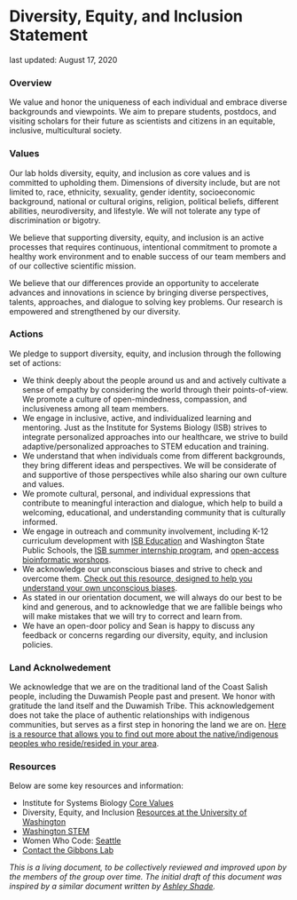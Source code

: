 # Diversity, Equity, and Inclusion Statement

last updated: August 17, 2020

### Overview

We value and honor the uniqueness of each individual and embrace diverse backgrounds and viewpoints. We aim to prepare students, postdocs, and visiting scholars for their future as scientists and citizens in an equitable, inclusive, multicultural society. 


### Values

Our lab holds diversity, equity, and inclusion as core values and is committed to upholding them.  Dimensions of diversity include, but are not limited to, race, ethnicity, sexuality, gender identity, socioeconomic background, national or cultural origins, religion, political beliefs, different abilities, neurodiversity, and lifestyle. We will not tolerate any type of discrimination or bigotry.

 

We believe that supporting diversity, equity, and inclusion is an active processes that requires continuous, intentional commitment to promote a healthy work environment and to enable success of our team members and of our collective scientific mission.



We believe that our differences provide an opportunity to accelerate advances and innovations in science by bringing diverse perspectives, talents, approaches, and dialogue to solving key problems. Our research is empowered and strengthened by our diversity. 


### Actions

We pledge to support diversity, equity, and inclusion through the following set of actions:

* We think deeply about the people around us and and actively cultivate a sense of empathy by considering the world through their points-of-view. We promote a culture of open-mindedness, compassion, and inclusiveness among all team members.
* We engage in inclusive, active, and individualized learning and mentoring. Just as the Institute for Systems Biology (ISB) strives to integrate personalized approaches into our healthcare, we strive to build adaptive/personalized approaches to STEM education and training.
* We understand that when individuals come from different backgrounds, they bring different ideas and perspectives. We will be considerate of and supportive of those perspectives while also sharing our own culture and values. 
* We promote cultural, personal, and individual expressions that contribute to meaningful interaction and dialogue, which help to build a welcoming, educational, and understanding community that is culturally informed.
* We engage in outreach and community involvement, including K-12 curriculum development with [ISB Education](https://isbscience.org/education/) and Washington State Public Schools, the [ISB summer internship program](https://isbscience.org/about/careers/internships/), and [open-access bioinformatic worshops](https://github.com/Gibbons-Lab/isb_course_2020).
* We acknowledge our unconscious biases and strive to check and overcome them. [Check out this resource, designed to help you understand your own unconscious biases](https://implicit.harvard.edu/implicit/takeatest.html).
* As stated in our orientation document, we will always do our best to be kind and generous, and to acknowledge that we are fallible beings who will make mistakes that we will try to correct and learn from.
* We have an open-door policy and Sean is happy to discuss any feedback or concerns regarding our diversity, equity, and inclusion policies.


### Land Acknolwedement

We acknowledge that we are on the traditional land of the Coast Salish people, including the Duwamish People past and present. We honor with gratitude the land itself and the Duwamish Tribe. This acknowledgement does not take the place of authentic relationships with indigenous communities, but serves as a first step in honoring the land we are on. [Here is a resource that allows you to find out more about the native/indigenous peoples who reside/resided in your area](https://native-land.ca/).

### Resources

Below are some key resources and information:

* Institute for Systems Biology [Core Values](https://isbscience.org/about/core-values-goals/)
* Diversity, Equity, and Inclusion [Resources at the University of Washington](https://www.washington.edu/diversity/)
* [Washington STEM](https://washingtonstem.org/)
* Women Who Code: [Seattle](https://www.womenwhocode.com/seattle)
* [Contact the Gibbons Lab](https://gibbons.isbscience.org/contact/)

_This is a living document, to be collectively reviewed and improved upon by the members of the group over time. The initial draft of this document was inspired by a similar document written by [Ashley Shade](https://ashley17061.wixsite.com/shadelab/dei)._

